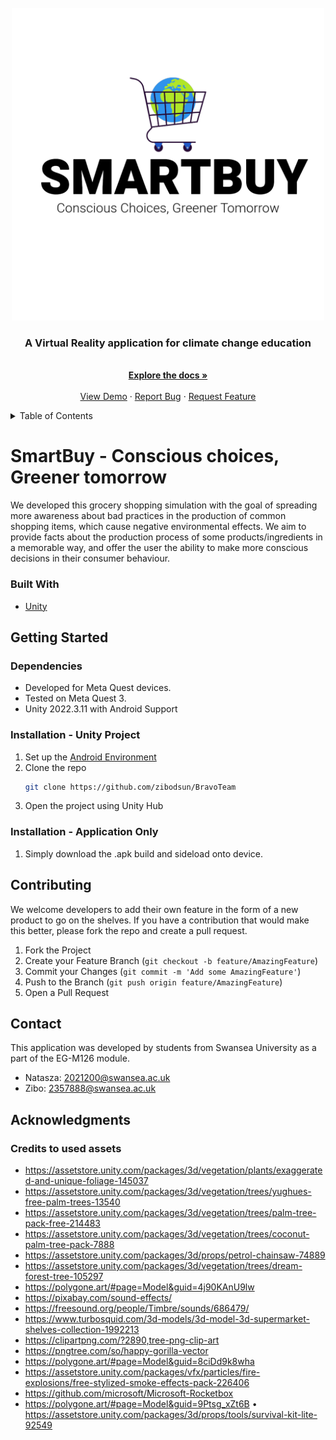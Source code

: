 <!-- Logo -->
<br />
<div align="center">
  <a href="https://github.com/zibodsun/BravoTeam">
    <img src="images/Logo.png" alt="Logo" width="500" height="500">
  </a>

  <h3 align="center">A Virtual Reality application for climate change education</h3>

  <p align="center">
    <br />
    <a href="https://github.com/zibodsun/BravoTeam"><strong>Explore the docs »</strong></a>
    <br />
    <br />
    <a href="https://github.com/zibodsun/BravoTeam">View Demo</a>
    ·
    <a href="https://github.com/zibodsun/BravoTeam/issues">Report Bug</a>
    ·
    <a href="https://github.com/zibodsun/BravoTeam/issues">Request Feature</a>
  </p>
</div>

<!-- Table of Contents -->
<details>
  <summary>Table of Contents</summary>
  <ol>
    <li>
      <a href="#smartbuy---conscious-choices-greener-tomorrow">About The Project</a>
      <ul>
        <li><a href="#built-with">Built With</a></li>
      </ul>
    </li>
    <li>
      <a href="#getting-started">Getting Started</a>
      <ul>
        <li><a href="#dependencies">Dependencies</a></li>
        <li><a href="#installation---unity-project">Installation - Unity Project</a></li>
        <li><a href="#installation---application-only">Installation - Application Only</a></li>
      </ul>
    </li>
    <li><a href="#contributing">Contributing</a></li>
    <li><a href="#contact">Contact</a></li>
    <li><a href="#acknowledgments">Acknowledgments</a></li>
  </ol>
</details>

<!--![MicrosoftTeams-image](https://github.com/NatashaNo/BravoTeam/assets/147525423/c1b3e30c-d1bf-4487-b579-3dbea576a23e)-->
# SmartBuy - Conscious choices, Greener tomorrow

We developed this grocery shopping simulation with the goal of spreading more awareness about bad practices in the production of common shopping items, which cause negative environmental effects. We aim to provide facts about the production process of some products/ingredients in a memorable way, and offer the user the ability to make more conscious decisions in their consumer behaviour.

### Built With

* [Unity](https://unity.com/)

## Getting Started

### Dependencies

* Developed for Meta Quest devices.
* Tested on Meta Quest 3.
* Unity 2022.3.11 with Android Support

### Installation - Unity Project

1. Set up the [Android Environment](https://docs.unity3d.com/Manual/android-sdksetup.html)
2. Clone the repo
   ```sh
   git clone https://github.com/zibodsun/BravoTeam
   ```
3. Open the project using Unity Hub

### Installation - Application Only

1. Simply download the .apk build and sideload onto device.

## Contributing

We welcome developers to add their own feature in the form of a new product to go on the shelves. If you have a contribution that would make this better, please fork the repo and create a pull request.

1. Fork the Project
2. Create your Feature Branch (`git checkout -b feature/AmazingFeature`)
3. Commit your Changes (`git commit -m 'Add some AmazingFeature'`)
4. Push to the Branch (`git push origin feature/AmazingFeature`)
5. Open a Pull Request

## Contact

This application was developed by students from Swansea University as a part of the EG-M126 module.

* Natasza: 2021200@swansea.ac.uk
* Zibo: 2357888@swansea.ac.uk

## Acknowledgments
### Credits to used assets
* https://assetstore.unity.com/packages/3d/vegetation/plants/exaggerated-and-unique-foliage-145037
*	https://assetstore.unity.com/packages/3d/vegetation/trees/yughues-free-palm-trees-13540
*	https://assetstore.unity.com/packages/3d/vegetation/trees/palm-tree-pack-free-214483
*	https://assetstore.unity.com/packages/3d/vegetation/trees/coconut-palm-tree-pack-7888
*	https://assetstore.unity.com/packages/3d/props/petrol-chainsaw-74889
*	https://assetstore.unity.com/packages/3d/vegetation/trees/dream-forest-tree-105297
*	https://polygone.art/#page=Model&guid=4j90KAnU9lw
*	https://pixabay.com/sound-effects/
*	https://freesound.org/people/Timbre/sounds/686479/
*	https://www.turbosquid.com/3d-models/3d-model-3d-supermarket-shelves-collection-1992213
*	https://clipartpng.com/?2890,tree-png-clip-art
*	https://pngtree.com/so/happy-gorilla-vector
*	https://polygone.art/#page=Model&guid=8ciDd9k8wha
*	https://assetstore.unity.com/packages/vfx/particles/fire-explosions/free-stylized-smoke-effects-pack-226406
*	https://github.com/microsoft/Microsoft-Rocketbox
*	https://polygone.art/#page=Model&guid=9Ptsg_xZt6B
•	https://assetstore.unity.com/packages/3d/props/tools/survival-kit-lite-92549

